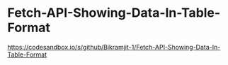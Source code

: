 # Fetch-API-Showing-Data-In-Table-Format

https://codesandbox.io/s/github/Bikramjit-1/Fetch-API-Showing-Data-In-Table-Format
